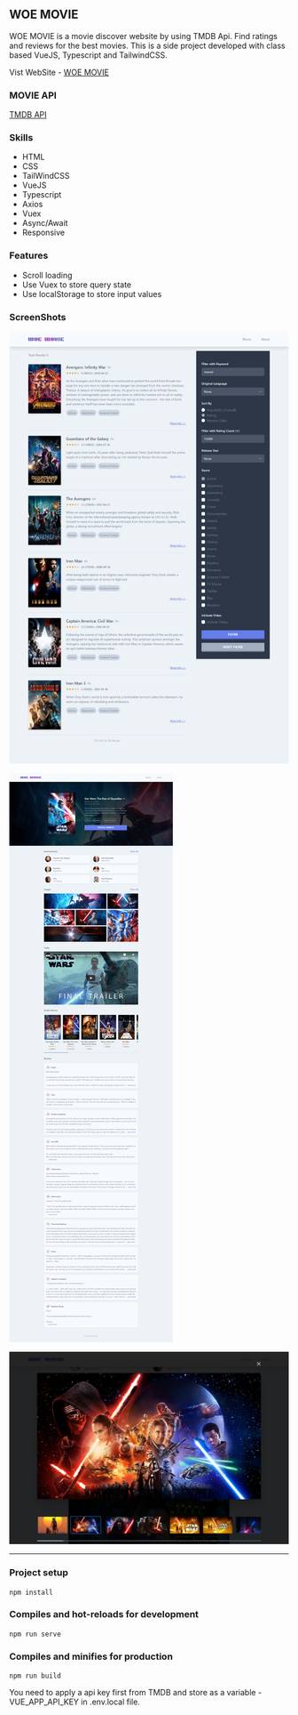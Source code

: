 ## WOE MOVIE

WOE MOVIE is a movie discover website by using TMDB Api. Find ratings and reviews for the best movies. This is a side project developed with class based VueJS, Typescript and TailwindCSS.

Vist WebSite - [WOE MOVIE](http://woe-movie.surge.sh/ "WOE MOVIE")

### MOVIE API

[TMDB API](https://developers.themoviedb.org/3/getting-started/introduction "TMDB API")

### Skills

- HTML
- CSS
- TailWindCSS
- VueJS
- Typescript
- Axios
- Vuex
- Async/Await
- Responsive

### Features

- Scroll loading
- Use Vuex to store query state
- Use localStorage to store input values

### ScreenShots

[![Movie Discover](https://github.com/shuyang0129/woe-movie/blob/master/public/screenshot/movie-descover.png?raw=true "Movie Discover")](https://github.com/shuyang0129/woe-movie/blob/master/public/screenshot/movie-descover.png?raw=true "Movie Discover")

[![Movie Detail](https://github.com/shuyang0129/woe-movie/blob/master/public/screenshot/movie-detail.png?raw=true "Movie Detail")](https://github.com/shuyang0129/woe-movie/blob/master/public/screenshot/movie-detail.png?raw=true "Movie Detail")

[![Movie Lightbox](https://github.com/shuyang0129/woe-movie/blob/master/public/screenshot/movie-lightbox.png?raw=true "Movie Lightbox")](https://github.com/shuyang0129/woe-movie/blob/master/public/screenshot/movie-lightbox.png?raw=true "Movie Lightbox")

------------

### Project setup
```
npm install
```

### Compiles and hot-reloads for development
```
npm run serve
```

### Compiles and minifies for production
```
npm run build
```
You need to apply a api key first from TMDB and store as a variable - VUE_APP_API_KEY in .env.local file.
